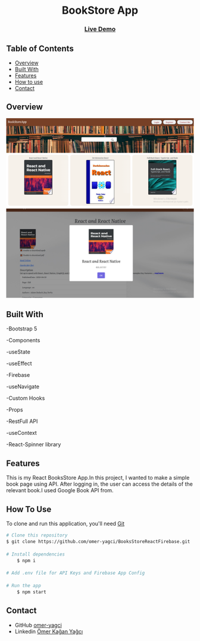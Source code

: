 <!-- Please update value in the {}  -->

<h1 align="center">BookStore App</h1>

<div align="center">
  <h3>
    <a href="https://books-store-react-firebase.vercel.app/">
      Live Demo
    </a>
 
  </h3>
</div>

<!-- TABLE OF CONTENTS -->

## Table of Contents

- [Overview](#overview)
- [Built With](#built-with)
- [Features](#features)
- [How to use](#how-to-use)
- [Contact](#contact)

<!-- OVERVIEW -->

## Overview

![image](home.png)
![image](details.png)

## Built With

<!-- This section should list any major frameworks that you built your project using. Here are a few examples.-->

-Bootstrap 5

-Components

-useState

-useEffect

-Firebase

-useNavigate

-Custom Hooks

-Props

-RestFull API

-useContext

-React-Spinner library

## Features

This is my React BooksStore App.In this project, I wanted to make a simple book page using API. After logging in, the user can access the details of the relevant book.I used Google Book API from.

## How To Use

<!-- This is an example, please update according to your application -->

To clone and run this application, you'll need [Git](https://git-scm.com)

```bash
# Clone this repository
$ git clone https://github.com/omer-yagci/BooksStoreReactFirebase.git

# Install dependencies
    $ npm i

# Add .env file for API Keys and Firebase App Config

# Run the app
    $ npm start
```

## Contact

- GitHub [omer-yagci](https://github.com/omer-yagci)
- Linkedin [Ömer Kağan Yağcı](https://www.linkedin.com/in/omer-kagan-yagci/)
